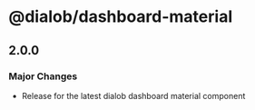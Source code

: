 # @dialob/dashboard-material

## 2.0.0

### Major Changes

- Release for the latest dialob dashboard material component

